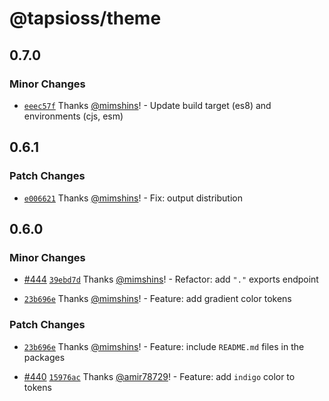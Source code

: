 # @tapsioss/theme

## 0.7.0
### Minor Changes



- [`eeec57f`](https://github.com/Tap30/web-components/commit/eeec57fcd4a10113b84eb8cda693e35529763e8d) Thanks [@mimshins](https://github.com/mimshins)! - Update build target (es8) and environments (cjs, esm)

## 0.6.1

### Patch Changes

- [`e006621`](https://github.com/Tap30/web-components/commit/e00662136bb76b6af1634ee118d9bd3c536bf376)
  Thanks [@mimshins](https://github.com/mimshins)! - Fix: output distribution

## 0.6.0

### Minor Changes

- [#444](https://github.com/Tap30/web-components/pull/444)
  [`39ebd7d`](https://github.com/Tap30/web-components/commit/39ebd7dc0d62e3cfbe0560200ac559499ca17284)
  Thanks [@mimshins](https://github.com/mimshins)! - Refactor: add `"."` exports
  endpoint

- [`23b696e`](https://github.com/Tap30/web-components/commit/23b696e026181ae123bb3ab3f5adb01c15c664c9)
  Thanks [@mimshins](https://github.com/mimshins)! - Feature: add gradient color
  tokens

### Patch Changes

- [`23b696e`](https://github.com/Tap30/web-components/commit/23b696e026181ae123bb3ab3f5adb01c15c664c9)
  Thanks [@mimshins](https://github.com/mimshins)! - Feature: include
  `README.md` files in the packages

- [#440](https://github.com/Tap30/web-components/pull/440)
  [`15976ac`](https://github.com/Tap30/web-components/commit/15976ac887f1dc52d56f484559398f7eecff02b4)
  Thanks [@amir78729](https://github.com/amir78729)! - Feature: add `indigo`
  color to tokens
